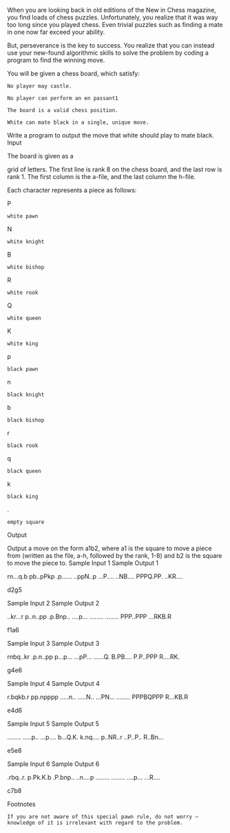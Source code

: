 When you are looking back in old editions of the New in Chess magazine, you find loads of chess puzzles. Unfortunately, you realize that it was way too long since you played chess. Even trivial puzzles such as finding a mate in one now far exceed your ability.

But, perseverance is the key to success. You realize that you can instead use your new-found algorithmic skills to solve the problem by coding a program to find the winning move.

You will be given a chess board, which satisfy:

    No player may castle.

    No player can perform an en passant1

    The board is a valid chess position.

    White can mate black in a single, unique move.

Write a program to output the move that white should play to mate black.
Input

The board is given as a

grid of letters. The first line is rank 8 on the chess board, and the last row is rank 1. The first column is the a-file, and the last column the h-file.

Each character represents a piece as follows:

P

    white pawn
N

    white knight
B

    white bishop
R

    white rook
Q

    white queen
K

    white king
p

    black pawn
n

    black knight
b

    black bishop
r

    black rook
q

    black queen
k

    black king
.

    empty square

Output

Output a move on the form a1b2, where a1 is the square to move a piece from (written as the file, a-h, followed by the rank, 1-8) and b2 is the square to move the piece to.
Sample Input 1 	Sample Output 1

rn...q.b
pb..pPkp
.p......
..ppN..p
...P....
..NB....
PPPQ.PP.
..KR....

	

d2g5

Sample Input 2 	Sample Output 2

..kr...r
p..n..pp
.p.Bnp..
....p...
........
........
PPP..PPP
...RKB.R

	

f1a6

Sample Input 3 	Sample Output 3

rnbq..kr
.p.n..pp
p...p...
...pP...
......Q.
B.PB....
P.P..PPP
R....RK.

	

g4e6

Sample Input 4 	Sample Output 4

r.bqkb.r
pp.npppp
.....n..
.....N..
...PN...
........
PPPBQPPP
R...KB.R

	

e4d6

Sample Input 5 	Sample Output 5

........
.....p..
...p....
b...Q.K.
k.nq....
p..NR..r
..P..P..
R..Bn...

	

e5e8

Sample Input 6 	Sample Output 6

.rbq..r.
p.Pk.K.b
.P.bnp..
..n....p
........
........
....p...
...R....

	

c7b8

Footnotes

    If you are not aware of this special pawn rule, do not worry – knowledge of it is irrelevant with regard to the problem.

